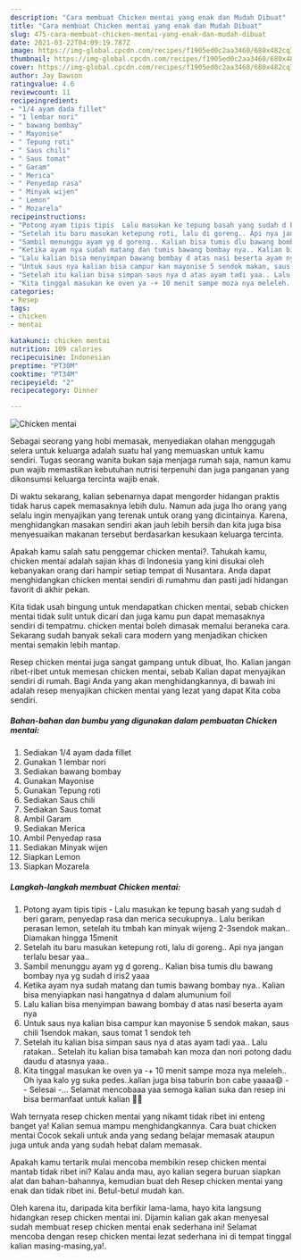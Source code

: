 ```yaml
---
description: "Cara membuat Chicken mentai yang enak dan Mudah Dibuat"
title: "Cara membuat Chicken mentai yang enak dan Mudah Dibuat"
slug: 475-cara-membuat-chicken-mentai-yang-enak-dan-mudah-dibuat
date: 2021-03-22T04:09:19.787Z
image: https://img-global.cpcdn.com/recipes/f1905ed0c2aa3460/680x482cq70/chicken-mentai-foto-resep-utama.jpg
thumbnail: https://img-global.cpcdn.com/recipes/f1905ed0c2aa3460/680x482cq70/chicken-mentai-foto-resep-utama.jpg
cover: https://img-global.cpcdn.com/recipes/f1905ed0c2aa3460/680x482cq70/chicken-mentai-foto-resep-utama.jpg
author: Jay Dawson
ratingvalue: 4.6
reviewcount: 11
recipeingredient:
- "1/4 ayam dada fillet"
- "1 lembar nori"
- " bawang bombay"
- " Mayonise"
- " Tepung roti"
- " Saus chili"
- " Saus tomat"
- " Garam"
- " Merica"
- " Penyedap rasa"
- " Minyak wijen"
- " Lemon"
- " Mozarela"
recipeinstructions:
- "Potong ayam tipis tipis  Lalu masukan ke tepung basah yang sudah d beri garam, penyedap rasa dan merica secukupnya.. Lalu berikan perasan lemon, setelah itu tmbah kan minyak wijeng 2-3sendok makan.. Diamakan hingga 15menit"
- "Setelah itu baru masukan ketepung roti, lalu di goreng.. Api nya jangan terlalu besar yaa.."
- "Sambil menunggu ayam yg d goreng.. Kalian bisa tumis dlu bawang bombay nya yg sudah d iris2 yaaa"
- "Ketika ayam nya sudah matang dan tumis bawang bombay nya.. Kalian bisa menyiapkan nasi hangatnya d dalam alumunium foil"
- "Lalu kalian bisa menyimpan bawang bombay d atas nasi beserta ayam nya"
- "Untuk saus nya kalian bisa campur kan mayonise 5 sendok makan, saus chili 1sendok makan, saus tomat 1 sendok teh"
- "Setelah itu kalian bisa simpan saus nya d atas ayam tadi yaa.. Lalu ratakan.. Setelah itu kalian bisa tamabah kan moza dan nori potong dadu daudu d atasnya yaaa.."
- "Kita tinggal masukan ke oven ya -+ 10 menit sampe moza nya meleleh.. Oh iyaa kalo yg suka pedes..kalian juga bisa taburin bon cabe yaaaa😄  Selesai -... Selamat mencobaaa yaa semoga kalian suka dan resep ini bisa bermanfaat untuk kalian 🙂😘"
categories:
- Resep
tags:
- chicken
- mentai

katakunci: chicken mentai 
nutrition: 109 calories
recipecuisine: Indonesian
preptime: "PT30M"
cooktime: "PT34M"
recipeyield: "2"
recipecategory: Dinner

---
```



![Chicken mentai](https://img-global.cpcdn.com/recipes/f1905ed0c2aa3460/680x482cq70/chicken-mentai-foto-resep-utama.jpg)

Sebagai seorang yang hobi memasak, menyediakan olahan menggugah selera untuk keluarga adalah suatu hal yang memuaskan untuk kamu sendiri. Tugas seorang  wanita bukan saja menjaga rumah saja, namun kamu pun wajib memastikan kebutuhan nutrisi terpenuhi dan juga panganan yang dikonsumsi keluarga tercinta wajib enak.

Di waktu  sekarang, kalian sebenarnya dapat mengorder hidangan praktis tidak harus capek memasaknya lebih dulu. Namun ada juga lho orang yang selalu ingin menyajikan yang terenak untuk orang yang dicintainya. Karena, menghidangkan masakan sendiri akan jauh lebih bersih dan kita juga bisa menyesuaikan makanan tersebut berdasarkan kesukaan keluarga tercinta. 



Apakah kamu salah satu penggemar chicken mentai?. Tahukah kamu, chicken mentai adalah sajian khas di Indonesia yang kini disukai oleh kebanyakan orang dari hampir setiap tempat di Nusantara. Anda dapat menghidangkan chicken mentai sendiri di rumahmu dan pasti jadi hidangan favorit di akhir pekan.

Kita tidak usah bingung untuk mendapatkan chicken mentai, sebab chicken mentai tidak sulit untuk dicari dan juga kamu pun dapat memasaknya sendiri di tempatmu. chicken mentai boleh dimasak memalui beraneka cara. Sekarang sudah banyak sekali cara modern yang menjadikan chicken mentai semakin lebih mantap.

Resep chicken mentai juga sangat gampang untuk dibuat, lho. Kalian jangan ribet-ribet untuk memesan chicken mentai, sebab Kalian dapat menyajikan sendiri di rumah. Bagi Anda yang akan menghidangkannya, di bawah ini adalah resep menyajikan chicken mentai yang lezat yang dapat Kita coba sendiri.

<!--inarticleads1-->

##### Bahan-bahan dan bumbu yang digunakan dalam pembuatan Chicken mentai:

1. Sediakan 1/4 ayam dada fillet
1. Gunakan 1 lembar nori
1. Sediakan  bawang bombay
1. Gunakan  Mayonise
1. Gunakan  Tepung roti
1. Sediakan  Saus chili
1. Sediakan  Saus tomat
1. Ambil  Garam
1. Sediakan  Merica
1. Ambil  Penyedap rasa
1. Sediakan  Minyak wijen
1. Siapkan  Lemon
1. Siapkan  Mozarela




<!--inarticleads2-->

##### Langkah-langkah membuat Chicken mentai:

1. Potong ayam tipis tipis  - Lalu masukan ke tepung basah yang sudah d beri garam, penyedap rasa dan merica secukupnya.. Lalu berikan perasan lemon, setelah itu tmbah kan minyak wijeng 2-3sendok makan.. Diamakan hingga 15menit
1. Setelah itu baru masukan ketepung roti, lalu di goreng.. Api nya jangan terlalu besar yaa..
1. Sambil menunggu ayam yg d goreng.. Kalian bisa tumis dlu bawang bombay nya yg sudah d iris2 yaaa
1. Ketika ayam nya sudah matang dan tumis bawang bombay nya.. Kalian bisa menyiapkan nasi hangatnya d dalam alumunium foil
1. Lalu kalian bisa menyimpan bawang bombay d atas nasi beserta ayam nya
1. Untuk saus nya kalian bisa campur kan mayonise 5 sendok makan, saus chili 1sendok makan, saus tomat 1 sendok teh
1. Setelah itu kalian bisa simpan saus nya d atas ayam tadi yaa.. Lalu ratakan.. Setelah itu kalian bisa tamabah kan moza dan nori potong dadu daudu d atasnya yaaa..
1. Kita tinggal masukan ke oven ya -+ 10 menit sampe moza nya meleleh.. Oh iyaa kalo yg suka pedes..kalian juga bisa taburin bon cabe yaaaa😄 -  - Selesai -... Selamat mencobaaa yaa semoga kalian suka dan resep ini bisa bermanfaat untuk kalian 🙂😘




Wah ternyata resep chicken mentai yang nikamt tidak ribet ini enteng banget ya! Kalian semua mampu menghidangkannya. Cara buat chicken mentai Cocok sekali untuk anda yang sedang belajar memasak ataupun juga untuk anda yang sudah hebat dalam memasak.

Apakah kamu tertarik mulai mencoba membikin resep chicken mentai mantab tidak ribet ini? Kalau anda mau, ayo kalian segera buruan siapkan alat dan bahan-bahannya, kemudian buat deh Resep chicken mentai yang enak dan tidak ribet ini. Betul-betul mudah kan. 

Oleh karena itu, daripada kita berfikir lama-lama, hayo kita langsung hidangkan resep chicken mentai ini. Dijamin kalian gak akan menyesal sudah membuat resep chicken mentai enak sederhana ini! Selamat mencoba dengan resep chicken mentai lezat sederhana ini di tempat tinggal kalian masing-masing,ya!.


